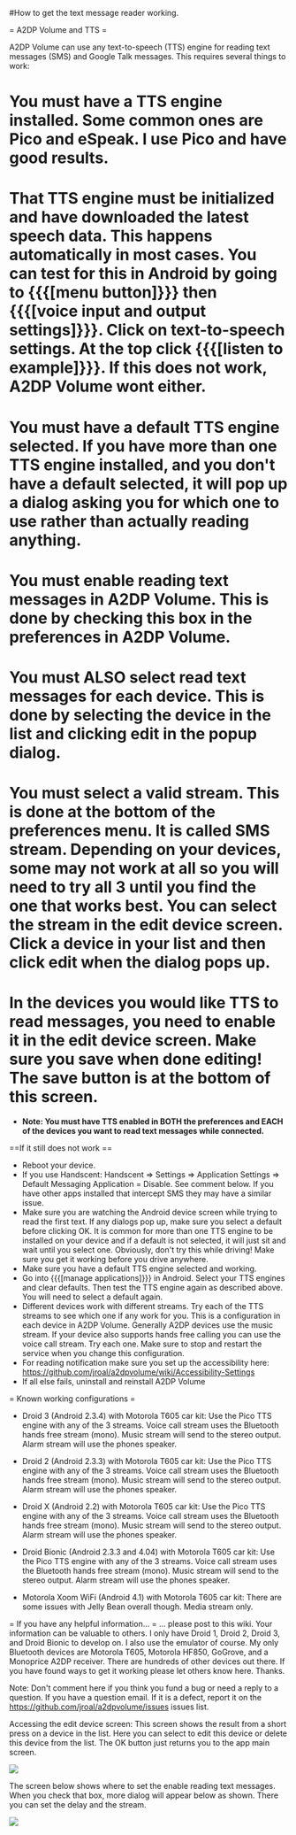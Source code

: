 #How to get the text message reader working.

= A2DP Volume and TTS =

A2DP Volume can use any text-to-speech (TTS) engine for reading text messages (SMS) and Google Talk messages.  This requires several things to work:

 # You must have a TTS engine installed.  Some common ones are Pico and eSpeak.  I use Pico and have good results.
 # That TTS engine must be initialized and have downloaded the latest speech data.  This happens automatically in most cases.  You can test for this in Android by going to {{{[menu button]}}} then {{{[voice input and output settings]}}}.  Click on text-to-speech settings.  At the top click {{{[listen to example]}}}.  If this does not work, A2DP Volume wont either.
 # You must have a default TTS engine selected.  If you have more than one TTS engine installed, and you don't have a default selected, it will pop up a dialog asking you for which one to use rather than actually reading anything.
 # You must enable reading text messages in A2DP Volume.  This is done by checking this box in the preferences in A2DP Volume.
 # You must ALSO select read text messages for each device.  This is done by selecting the device in the list and clicking edit in the popup dialog.
 # You must select a valid stream.  This is done at the bottom of the preferences menu.  It is called SMS stream.  Depending on your devices, some may not work at all so you will need to try all 3 until you find the one that works best.  You can select the stream in the edit device screen.  Click a device in your list and then click edit when the dialog pops up.
 # In the devices you would like TTS to read messages, you need to enable it in the edit device screen.  Make sure you save when done editing!  The save button is at the bottom of this screen.
 * **Note: You must have TTS enabled in BOTH the preferences and EACH of the devices you want to read text messages while connected.**

==If it still does not work ==
 * Reboot your device.
 * If you use Handscent: Handscent => Settings => Application Settings => Default Messaging Application = Disable.  See comment below.  If you have other apps installed that intercept SMS they may have a similar issue.
 * Make sure you are watching the Android device screen while trying to read the first text.  If any dialogs pop up, make sure you select a default before clicking OK.    It is common for more than one TTS engine to be installed on your device and if a default is not selected, it will just sit and wait until you select one.  Obviously, don't try this while driving!  Make sure you get it working before you drive anywhere.
 * Make sure you have a default TTS engine selected and working.
 * Go into {{{[manage applications]}}} in Android.  Select your TTS engines and clear defaults.  Then test the TTS engine again as described above.  You will need to select a default again.
 * Different devices work with different streams.  Try each of the TTS streams to see which one if any work for you.  This is a configuration in each device in A2DP Volume. Generally A2DP devices use the music stream.  If your device also supports hands free calling you can use the voice call stream.  Try each one.  Make sure to stop and restart the service when you change this configuration. 
 * For reading notification make sure you set up the accessibility here: https://github.com/jroal/a2dpvolume/wiki/Accessibility-Settings
 * If all else fails, uninstall and reinstall A2DP Volume

= Known working configurations =
 * Droid 3 (Android 2.3.4) with Motorola T605 car kit: Use the Pico TTS engine with any of the 3 streams.  Voice call stream uses the Bluetooth hands free stream (mono).  Music stream will send to the stereo output.  Alarm stream will use the phones speaker.

 * Droid 2 (Android 2.3.3) with Motorola T605 car kit: Use the Pico TTS engine with any of the 3 streams.  Voice call stream uses the Bluetooth hands free stream (mono).  Music stream will send to the stereo output.  Alarm stream will use the phones speaker.

 * Droid X (Android 2.2) with Motorola T605 car kit: Use the Pico TTS engine with any of the 3 streams.  Voice call stream uses the Bluetooth hands free stream (mono).  Music stream will send to the stereo output.  Alarm stream will use the phones speaker.

 * Droid Bionic (Android 2.3.3 and 4.04) with Motorola T605 car kit: Use the Pico TTS engine with any of the 3 streams.  Voice call stream uses the Bluetooth hands free stream (mono).  Music stream will send to the stereo output.  Alarm stream will use the phones speaker.

 * Motorola Xoom WiFi (Android 4.1) with Motorola T605 car kit: There are some issues with Jelly Bean overall though.  Media stream only.

= If you have any helpful information... =
... please post to this wiki.  Your information can be valuable to others.  I only have Droid 1, Droid 2, Droid 3, and Droid Bionic to develop on.  I also use the emulator of course.  My only Bluetooth devices are Motorola T605, Motorola HF850, GoGrove, and a Monoprice A2DP receiver. There are hundreds of other devices out there.  If you have found ways to get it working please let others know here.  Thanks.

Note: Don't comment here if you think you fund a bug or need a reply to a question.  If you have a question email.  If it is a defect, report it on the https://github.com/jroal/a2dpvolume/issues issues list.

Accessing the edit device screen:
This screen shows the result from a short press on a device in the list.  Here you can select to edit this device or delete this device from the list.  The OK button just returns you to the app main screen.

![](http://jimroal.com/A2DPScreens/Image2.png)

The screen below shows where to set the enable reading text messages.  When you check that box, more dialog will appear below as shown.  There you can set the delay and the stream.

![](http://jimroal.com/A2DPScreens/EditDevice3.png)